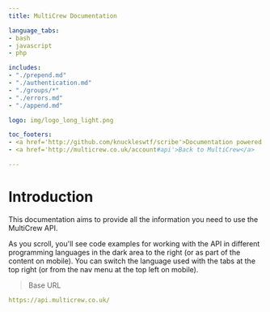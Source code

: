 ```yaml
---
title: MultiCrew Documentation

language_tabs:
- bash
- javascript
- php

includes:
- "./prepend.md"
- "./authentication.md"
- "./groups/*"
- "./errors.md"
- "./append.md"

logo: img/logo_long_light.png

toc_footers:
- <a href='http://github.com/knuckleswtf/scribe'>Documentation powered by Scribe ✍</a>
- <a href='http://multicrew.co.uk/account#api'>Back to MultiCrew</a>

---
```


# Introduction



This documentation aims to provide all the information you need to use the MultiCrew API.

<aside>As you scroll, you'll see code examples for working with the API in different programming languages in the dark area to the right (or as part of the content on mobile).
You can switch the language used with the tabs at the top right (or from the nav menu at the top left on mobile).</aside>


> Base URL

```yaml
https://api.multicrew.co.uk/
```
